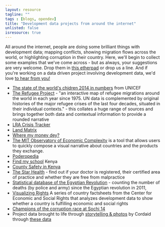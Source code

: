 ```yaml
---
layout: resource
tagline: ""
tags : [blogs, opendev]
title: "Development data projects from around the internet"
unlisted: false
isresource: true
---
```


All around the internet, people are doing some brilliant things with development data; mapping conflicts, showing migration flows across the world, or highlighting corruption in their country. Here, we'll begin to collect some examples that we've come across - but as always, your suggestions are very welcome. Drop them in [this etherpad](http://okfnpad.org/p/developmentdataprojects) or drop us a line. And if you're working on a data driven project involving development data, we'd love [to hear from you!](mailto:zara.rahman@okfn.org)

* [The state of the world's chidren 2014 in numbers](http://www.unicef.org/sowc2014/numbers/) from UNICEF 
* [The Refugee Project](http://www.therefugeeproject.org/) - "an interactive map of refugee migrations around the world in each year since 1975. UN data is complemented by original histories of the major refugee crises of the last four decades, situated in their individual contexts." - this collates a huge range of sources and brings together both data and contextual information to provide a rounded narrative
* [LRA Crisis Tracker](http://www.lracrisistracker.com/#map)
* [Land Matrix](http://www.landmatrix.org/en/)
* [Where my money dey?](http://wmmd.codeforafrica.org/)
* [The MIT Observatory of Economic Complexity](http://atlas.media.mit.edu/about/) is a tool that allows users to quickly compose a visual narrative about countries and the products they exchange.
* [Poderopedia](http://www.poderopedia.org/) 
* [Find my school](http://findmyschool.co.ke/) Kenya 
* [County Safety in Kenya](http://countysafety.code4kenya.org/)
* [The Star Health](http://starhealth.code4kenya.org/) - find out if your doctor is registered, their certified area of practice and whether they are free from malpractice
* [Statistical database of the Egyptian Revolution](http://wikithawra.wordpress.com/) - counting the number of deaths (by police and army) since the Egyptian revolution in 2011,
 * [Visualizing Rights](http://www.cesr.org/section.php?id=43) A series of country factsheets from the Center for Economic and Social Rights that analyzes development data to show whether a country is fulfilling economic and social rights
* [Champions of the corruption race at Sochi 14](http://sochi.fbk.info/en/)
* Project data brought to life through [storytelling & photos](http://www.cordaid.org/en/projects/) by Cordaid through [these data](http://www.cordaid.org/en/open-data/cordaid-iati-activity-file/)

